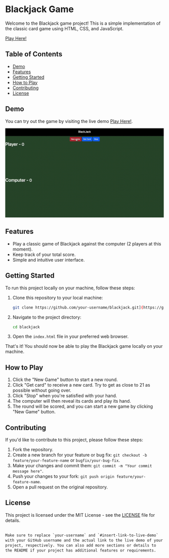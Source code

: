 # Blackjack Game

Welcome to the Blackjack game project! This is a simple implementation of the classic card game using HTML, CSS, and JavaScript.

[Play Here!](https://marco-aldana.github.io/WEB-BlackJack/)

## Table of Contents

- [Demo](#demo)
- [Features](#features)
- [Getting Started](#getting-started)
- [How to Play](#how-to-play)
- [Contributing](#contributing)
- [License](#license)

## Demo

You can try out the game by visiting the live demo [Play Here!](https://marco-aldana.github.io/WEB-BlackJack/).

![Blackjack Demo](https://raw.githubusercontent.com/Marco-Aldana/WEB-BlackJack/main/assets/demo/Blackjack.gif)

## Features

- Play a classic game of Blackjack against the computer (2 players at this moment).
- Keep track of your total score.
- Simple and intuitive user interface.

## Getting Started

To run this project locally on your machine, follow these steps:

1. Clone this repository to your local machine:

   ```bash
   git clone https://github.com/your-username/blackjack.git](https://github.com/Marco-Aldana/WEB-BlackJack.git
   ```

2. Navigate to the project directory:

   ```bash
   cd blackjack
   ```

3. Open the `index.html` file in your preferred web browser.

That's it! You should now be able to play the Blackjack game locally on your machine.

## How to Play

1. Click the "New Game" button to start a new round.
2. Click "Get card" to receive a new card. Try to get as close to 21 as possible without going over.
3. Click "Stop" when you're satisfied with your hand.
4. The computer will then reveal its cards and play its hand.
5. The round will be scored, and you can start a new game by clicking "New Game" button.

## Contributing

If you'd like to contribute to this project, please follow these steps:

1. Fork the repository.
2. Create a new branch for your feature or bug fix: `git checkout -b feature/your-feature-name` or `bugfix/your-bug-fix`.
3. Make your changes and commit them: `git commit -m "Your commit message here"`.
4. Push your changes to your fork: `git push origin feature/your-feature-name`.
5. Open a pull request on the original repository.

## License

This project is licensed under the MIT License - see the [LICENSE](LICENSE) file for details.
```

Make sure to replace `your-username` and `#insert-link-to-live-demo` with your GitHub username and the actual link to the live demo of your project, respectively. You can also add more sections or details to the README if your project has additional features or requirements.

